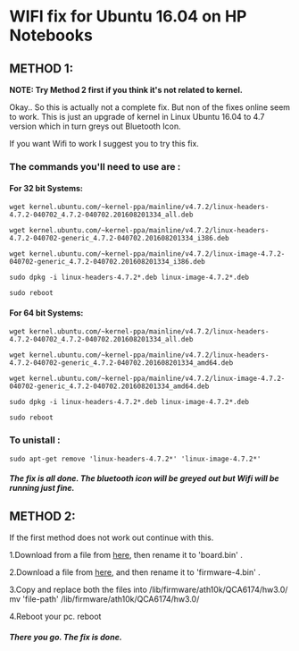 WIFI fix for Ubuntu 16.04 on HP Notebooks
===

## METHOD 1:
**NOTE: Try Method 2 first if you think it's not related to kernel.**

Okay.. So this is actually not a complete fix. But non of the fixes online seem to work.
This is just an upgrade of kernel in Linux Ubuntu 16.04 to 4.7 version which in turn greys out Bluetooth Icon. 

If you want Wifi to work I suggest you to try this fix.


### The commands you'll need to use are :

#### For 32 bit Systems: 

	wget kernel.ubuntu.com/~kernel-ppa/mainline/v4.7.2/linux-headers-4.7.2-040702_4.7.2-040702.201608201334_all.deb 

	wget kernel.ubuntu.com/~kernel-ppa/mainline/v4.7.2/linux-headers-4.7.2-040702-generic_4.7.2-040702.201608201334_i386.deb

	wget kernel.ubuntu.com/~kernel-ppa/mainline/v4.7.2/linux-image-4.7.2-040702-generic_4.7.2-040702.201608201334_i386.deb

	sudo dpkg -i linux-headers-4.7.2*.deb linux-image-4.7.2*.deb

	sudo reboot


#### For 64 bit Systems:

	wget kernel.ubuntu.com/~kernel-ppa/mainline/v4.7.2/linux-headers-4.7.2-040702_4.7.2-040702.201608201334_all.deb

	wget kernel.ubuntu.com/~kernel-ppa/mainline/v4.7.2/linux-headers-4.7.2-040702-generic_4.7.2-040702.201608201334_amd64.deb

	wget kernel.ubuntu.com/~kernel-ppa/mainline/v4.7.2/linux-image-4.7.2-040702-generic_4.7.2-040702.201608201334_amd64.deb

	sudo dpkg -i linux-headers-4.7.2*.deb linux-image-4.7.2*.deb

	sudo reboot


### To unistall :
	sudo apt-get remove 'linux-headers-4.7.2*' 'linux-image-4.7.2*'


##### The fix is all done. The bluetooth icon will be greyed out but Wifi will be running just fine.

## METHOD 2:
If the first method does not work out continue with this.

1.Download from a file from [here](https://github.com/FireWalkerX/ath10k-firmware/blob/7e56cbb94182a2fdab110cf5bfeded8fd1d44d30/QCA6174/hw3.0/board-2.bin?raw=true), then rename it to 'board.bin' .

2.Download a file from [here](https://github.com/FireWalkerX/ath10k-firmware/blob/7e56cbb94182a2fdab110cf5bfeded8fd1d44d30/QCA6174/hw3.0/firmware-4.bin_WLAN.RM.2.0-00180-QCARMSWPZ-1?raw=true), and then rename it to 'firmware-4.bin' .

3.Copy and replace both the files into /lib/firmware/ath10k/QCA6174/hw3.0/
	mv 'file-path' /lib/firmware/ath10k/QCA6174/hw3.0/ 

4.Reboot your pc.
	reboot

##### There you go. The fix is done.

 


